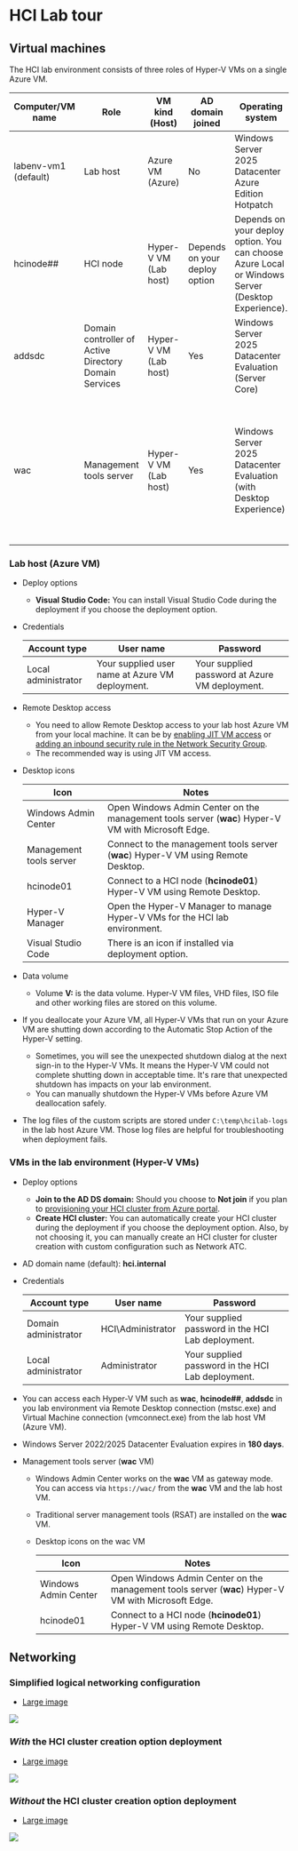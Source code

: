 # HCI Lab tour

## Virtual machines

The HCI lab environment consists of three roles of Hyper-V VMs on a single Azure VM.

| Computer/VM name | Role | VM kind<br/>(Host) | AD domain joined | Operating system | Notes |
| ---- | ---- | ---- | ---- | ---- | --- |
| labenv-vm1 (default) | Lab host | Azure VM<br/>(Azure) | No | Windows Server 2025 Datacenter Azure Edition Hotpatch | |
| hcinode## | HCI node | Hyper-V VM<br/>(Lab host) | Depends on your deploy option | Depends on your deploy option. You can choose Azure Local or Windows Server (Desktop Experience). | `##` in the name is changed depending on the number of HCI nodes such as `01`, `02`, `03`, ... |
| addsdc | Domain controller of Active Directory Domain Services | Hyper-V VM<br/>(Lab host) | Yes | Windows Server 2025 Datacenter Evaluation (Server Core) | |
| wac | Management tools server | Hyper-V VM<br/>(Lab host) | Yes | Windows Server 2025 Datacenter Evaluation (with Desktop Experience) | Windows Admin Center works on this server with gateway mode, and many server management tools are installed on this server. |

### Lab host (Azure VM)

- Deploy options
    - **Visual Studio Code:** You can install Visual Studio Code during the deployment if you choose the deployment option.

- Credentials

    | Account type | User name | Password |
    | ---- | ---- | ---- |
    | Local administrator | Your supplied user name at Azure VM deployment. | Your supplied password at Azure VM deployment. |

- Remote Desktop access
    - You need to allow Remote Desktop access to your lab host Azure VM from your local machine. It can be by [enabling JIT VM access](https://learn.microsoft.com/en-us/azure/defender-for-cloud/just-in-time-access-usage) or [adding an inbound security rule in the Network Security Group](https://learn.microsoft.com/en-us/azure/virtual-network/tutorial-filter-network-traffic#create-security-rules).
    - The recommended way is using JIT VM access.

- Desktop icons

    | Icon | Notes |
    | ---- | ---- |
    | Windows Admin Center | Open Windows Admin Center on the management tools server (**wac**) Hyper-V VM with Microsoft Edge.  |
    | Management tools server | Connect to the management tools server (**wac**) Hyper-V VM using Remote Desktop. |
    | hcinode01 | Connect to a HCI node (**hcinode01**) Hyper-V VM using Remote Desktop. |
    | Hyper-V Manager | Open the Hyper-V Manager to manage Hyper-V VMs for the HCI lab environment. |
    | Visual Studio Code | There is an icon if installed via deployment option. |

- Data volume
    - Volume **V:** is the data volume. Hyper-V VM files, VHD files, ISO file and other working files are stored on this volume.

- If you deallocate your Azure VM, all Hyper-V VMs that run on your Azure VM are shutting down according to the Automatic Stop Action of the Hyper-V setting.
    - Sometimes, you will see the unexpected shutdown dialog at the next sign-in to the Hyper-V VMs. It means the Hyper-V VM could not complete shutting down in acceptable time. It's rare that unexpected shutdown has impacts on your lab environment.
    - You can manually shutdown the Hyper-V VMs before Azure VM deallocation safely.

- The log files of the custom scripts are stored under `C:\temp\hcilab-logs` in the lab host Azure VM. Those log files are helpful for troubleshooting when deployment fails.

### VMs in the lab environment (Hyper-V VMs)

- Deploy options
    - **Join to the AD DS domain:** Should you choose to **Not join** if you plan to [provisioning your HCI cluster from Azure portal](https://learn.microsoft.com/en-us/azure-stack/hci/deploy/deploy-via-portal).
    - **Create HCI cluster:** You can automatically create your HCI cluster during the deployment if you choose the deployment option. Also, by not choosing it, you can manually create an HCI cluster for cluster creation with custom configuration such as Network ATC.

- AD domain name (default): **hci.internal**

- Credentials

    | Account type | User name | Password |
    | ---- | ---- | ---- |
    | Domain administrator | HCI\\Administrator | Your supplied password in the HCI Lab deployment. |
    | Local administrator | Administrator | Your supplied password in the HCI Lab deployment. |

- You can access each Hyper-V VM such as **wac**, **hcinode##**, **addsdc** in you lab environment via Remote Desktop connection (mstsc.exe) and Virtual Machine connection (vmconnect.exe) from the lab host VM (Azure VM).

- Windows Server 2022/2025 Datacenter Evaluation expires in **180 days**.

- Management tools server (**wac** VM)

    - Windows Admin Center works on the **wac** VM as gateway mode. You can access via `https://wac/` from the **wac** VM and the lab host VM.
    - Traditional server management tools (RSAT) are installed on the **wac** VM.

    - Desktop icons on the wac VM

        | Icon | Notes |
        | ---- | ---- |
        | Windows Admin Center | Open Windows Admin Center on the management tools server (**wac**) Hyper-V VM with Microsoft Edge.  |
        | hcinode01 | Connect to a HCI node (**hcinode01**) Hyper-V VM using Remote Desktop. |

## Networking

### Simplified logical networking configuration

- [Large image](https://raw.githubusercontent.com/tksh164/hci-lab/main/docs/media/hci-lab-networking-logical-simplified.svg)

![](./media/hci-lab-networking-logical-simplified.svg)

### _With_ the HCI cluster creation option deployment

- [Large image](https://raw.githubusercontent.com/tksh164/hci-lab/main/docs/media/hci-lab-networking-with-hci-cluster.svg)

![](./media/hci-lab-networking-with-hci-cluster.svg)

### _Without_ the HCI cluster creation option deployment

- [Large image](https://raw.githubusercontent.com/tksh164/hci-lab/main/docs/media/hci-lab-networking-without-hci-cluster.svg)

![](./media/hci-lab-networking-without-hci-cluster.svg)
